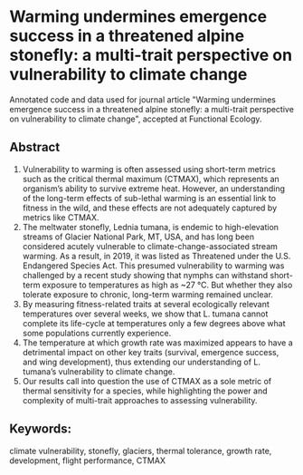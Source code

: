 # Warming undermines emergence success in a threatened alpine stonefly: a multi-trait perspective on vulnerability to climate change

Annotated code and data used for journal article "Warming undermines emergence success in a threatened alpine stonefly: a multi-trait perspective on vulnerability to climate change", accepted at Functional Ecology.

## Abstract

1.	Vulnerability to warming is often assessed using short-term metrics such as the critical thermal maximum (CTMAX), which represents an organism’s ability to survive extreme heat. However, an understanding of the long-term effects of sub-lethal warming is an essential link to fitness in the wild, and these effects are not adequately captured by metrics like CTMAX. 
2.	The meltwater stonefly, Lednia tumana, is endemic to high-elevation streams of Glacier National Park, MT, USA, and has long been considered acutely vulnerable to climate-change-associated stream warming. As a result, in 2019, it was listed as Threatened under the U.S. Endangered Species Act. This presumed vulnerability to warming was challenged by a recent study showing that nymphs can withstand short-term exposure to temperatures as high as ~27 °C. But whether they also tolerate exposure to chronic, long-term warming remained unclear.
3.	By measuring fitness-related traits at several ecologically relevant temperatures over several weeks, we show that L. tumana cannot complete its life-cycle at temperatures only a few degrees above what some populations currently experience. 
4.	The temperature at which growth rate was maximized appears to have a detrimental impact on other key traits (survival, emergence success, and wing development), thus extending our understanding of L. tumana’s vulnerability to climate change. 
5.	Our results call into question the use of CTMAX as a sole metric of thermal sensitivity for a species, while highlighting the power and complexity of multi-trait approaches to assessing vulnerability.

## Keywords:

climate vulnerability, stonefly, glaciers, thermal tolerance, growth rate, development, flight performance, CTMAX 



